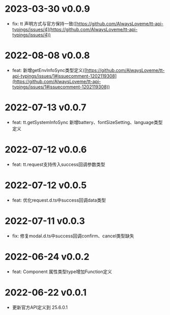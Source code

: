 # 2023-03-30 v0.0.9
- fix: tt 声明方式与官方保持一致([https://github.com/AlwaysLoveme/tt-api-typings/issues/4](https://github.com/AlwaysLoveme/tt-api-typings/issues/4))
# 2022-08-08 v0.0.8
- feat: 新增getEnvInfoSync类型定义([https://github.com/AlwaysLoveme/tt-api-typings/issues/1#issuecomment-1202119308](https://github.com/AlwaysLoveme/tt-api-typings/issues/1#issuecomment-1202119308))
# 2022-07-13 v0.0.7
- feat: tt.getSystemInfoSync 新增battery、fontSizeSetting、language类型定义
# 2022-07-12 v0.0.6
- feat: tt.request支持传入success回调参数类型
# 2022-07-12 v0.0.5
- feat: 优化request.d.ts中success回调data类型
# 2022-07-11 v0.0.3
- fix: 修复modal.d.ts中success回调confirm、cancel类型缺失
# 2022-06-24 v0.0.2
- feat: Component 属性类型type增加Function定义
# 2022-06-22 v0.0.1
- 更新官方API定义到 25.6.0.1

